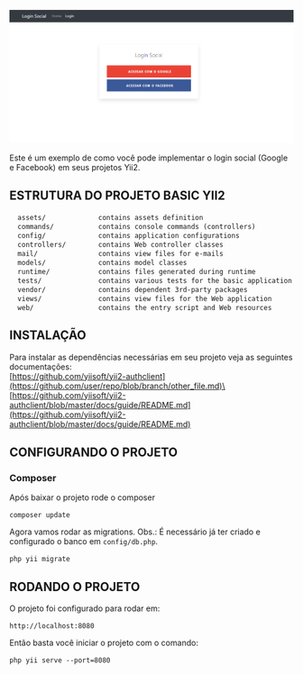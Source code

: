![alt text](/web/images/print.png)

Este é um exemplo de como você pode implementar o login social (Google e Facebook) em seus projetos Yii2.


ESTRUTURA DO PROJETO BASIC YII2
-------------------

      assets/             contains assets definition
      commands/           contains console commands (controllers)
      config/             contains application configurations
      controllers/        contains Web controller classes
      mail/               contains view files for e-mails
      models/             contains model classes
      runtime/            contains files generated during runtime
      tests/              contains various tests for the basic application
      vendor/             contains dependent 3rd-party packages
      views/              contains view files for the Web application
      web/                contains the entry script and Web resources


INSTALAÇÃO
------------

Para instalar as dependências necessárias em seu projeto veja as seguintes documentações:\
[https://github.com/yiisoft/yii2-authclient](https://github.com/user/repo/blob/branch/other_file.md)\
[https://github.com/yiisoft/yii2-authclient/blob/master/docs/guide/README.md](https://github.com/yiisoft/yii2-authclient/blob/master/docs/guide/README.md)

CONFIGURANDO O PROJETO
------------

### Composer

Após baixar o projeto rode o composer 

~~~
composer update
~~~

Agora vamos rodar as migrations. Obs.: É necessário já ter criado e configurado o banco em `config/db.php`.

~~~
php yii migrate
~~~

RODANDO O PROJETO
------------

O projeto foi configurado para rodar em:
~~~
http://localhost:8080
~~~

Então basta você iniciar o projeto com o comando:

~~~
php yii serve --port=8080
~~~
